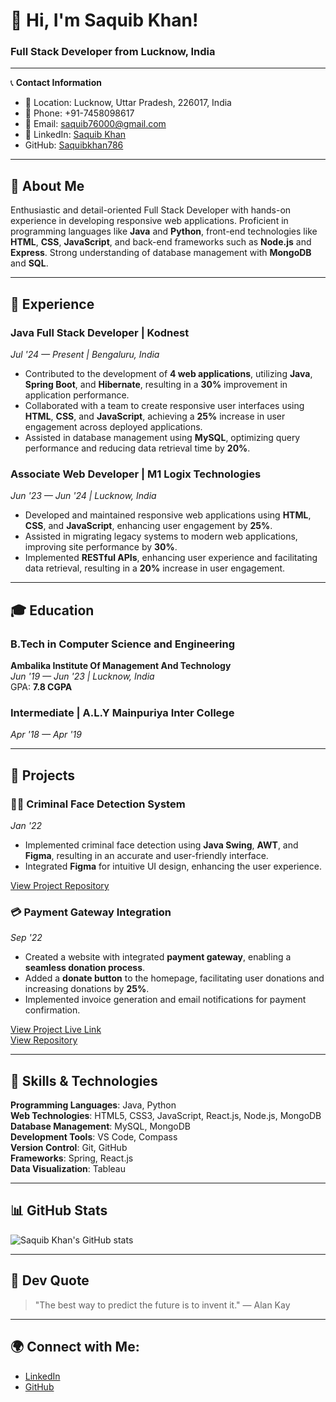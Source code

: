 # 👋 Hi, I'm Saquib Khan!
### Full Stack Developer from Lucknow, India

---

📞 **Contact Information**  
- 📍 Location: Lucknow, Uttar Pradesh, 226017, India  
- 📱 Phone: +91-7458098617  
- 📧 Email: [saquib76000@gmail.com](mailto:saquib76000@gmail.com)  
- 🔗 LinkedIn: [Saquib Khan](https://www.linkedin.com/in/saquib744//)  
- GitHub: [Saquibkhan786](https://github.com/saquibkhan786)

---

## 🚀 About Me
Enthusiastic and detail-oriented Full Stack Developer with hands-on experience in developing responsive web applications. Proficient in programming languages like **Java** and **Python**, front-end technologies like **HTML**, **CSS**, **JavaScript**, and back-end frameworks such as **Node.js** and **Express**. Strong understanding of database management with **MongoDB** and **SQL**.

---

## 💼 Experience
### Java Full Stack Developer | **Kodnest**  
*Jul '24 — Present | Bengaluru, India*
- Contributed to the development of **4 web applications**, utilizing **Java**, **Spring Boot**, and **Hibernate**, resulting in a **30%** improvement in application performance.
- Collaborated with a team to create responsive user interfaces using **HTML**, **CSS**, and **JavaScript**, achieving a **25%** increase in user engagement across deployed applications.
- Assisted in database management using **MySQL**, optimizing query performance and reducing data retrieval time by **20%**.

### Associate Web Developer | **M1 Logix Technologies**  
*Jun '23 — Jun '24 | Lucknow, India*
- Developed and maintained responsive web applications using **HTML**, **CSS**, and **JavaScript**, enhancing user engagement by **25%**.
- Assisted in migrating legacy systems to modern web applications, improving site performance by **30%**.
- Implemented **RESTful APIs**, enhancing user experience and facilitating data retrieval, resulting in a **20%** increase in user engagement.

---

## 🎓 Education
### B.Tech in Computer Science and Engineering  
**Ambalika Institute Of Management And Technology**  
*Jun '19 — Jun '23 | Lucknow, India*  
GPA: **7.8 CGPA**

### Intermediate | **A.L.Y Mainpuriya Inter College**  
*Apr '18 — Apr '19*

---

## 🔧 Projects

### 🕵️‍♂️ **Criminal Face Detection System**  
*Jan '22*  
- Implemented criminal face detection using **Java Swing**, **AWT**, and **Figma**, resulting in an accurate and user-friendly interface.
- Integrated **Figma** for intuitive UI design, enhancing the user experience.
  
[View Project Repository](https://github.com/saquibkhan786/Criminal-Face)

### 💳 **Payment Gateway Integration**  
*Sep '22*  
- Created a website with integrated **payment gateway**, enabling a **seamless donation process**.
- Added a **donate button** to the homepage, facilitating user donations and increasing donations by **25%**.
- Implemented invoice generation and email notifications for payment confirmation.

[View Project Live Link](https://paymentgatewayinteg.netlify.app/)  
[View Repository](https://github.com/saquibkhan786/the-sparks-foundation/tree/main/Payment%20Gateway%20Website)

---

## 🧰 Skills & Technologies
**Programming Languages**: Java, Python  
**Web Technologies**: HTML5, CSS3, JavaScript, React.js, Node.js, MongoDB  
**Database Management**: MySQL, MongoDB  
**Development Tools**: VS Code, Compass  
**Version Control**: Git, GitHub  
**Frameworks**: Spring, React.js  
**Data Visualization**: Tableau

---

## 📊 GitHub Stats

![Saquib Khan's GitHub stats](https://github-readme-stats.vercel.app/api?username=saquibkhan786&show_icons=true&hide_title=true)

---

## 💬 Dev Quote  
> "The best way to predict the future is to invent it." — Alan Kay

---

## 🌍 Connect with Me:
- [LinkedIn](https://www.linkedin.com/in/saquib744/)
- [GitHub](https://github.com/saquibkhan786)
